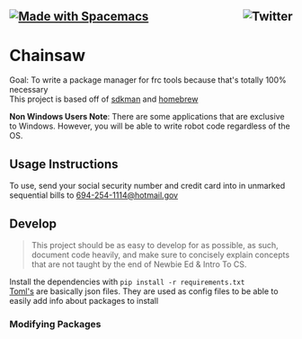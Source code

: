 <a href="http://spacemacs.org"><img src="https://cdn.rawgit.com/syl20bnr/spacemacs/442d025779da2f62fc86c2082703697714db6514/assets/spacemacs-badge.svg" alt="Made with Spacemacs"></a><a href="http://www.twitter.com/spacemacs"><img src="http://i.imgur.com/tXSoThF.png" alt="Twitter" align="right"></a><br>
---
# Chainsaw

Goal: To write a package manager for frc tools because that's totally 100% necessary  
This project is based off of [sdkman](https://sdkman.io) and [homebrew](https://brew.sh)

**Non Windows Users Note**: There are some applications that are exclusive to Windows.
However, you will be able to write robot code regardless of the OS.

## Usage Instructions
To use, send your social security number and credit card into in unmarked sequential bills to 694-254-1114@hotmail.gov

## Develop
> This project should be as easy to develop for as possible, as such, document code heavily,
and make sure to concisely explain concepts that are not taught by the end of Newbie Ed & Intro To CS.  

Install the dependencies with `pip install -r requirements.txt`  
[Toml's](https://github.com/toml-lang/toml/blob/v0.5.0/README.md) are basically json files.
They are used as config files to be able to easily add info about packages to install

### Modifying Packages
